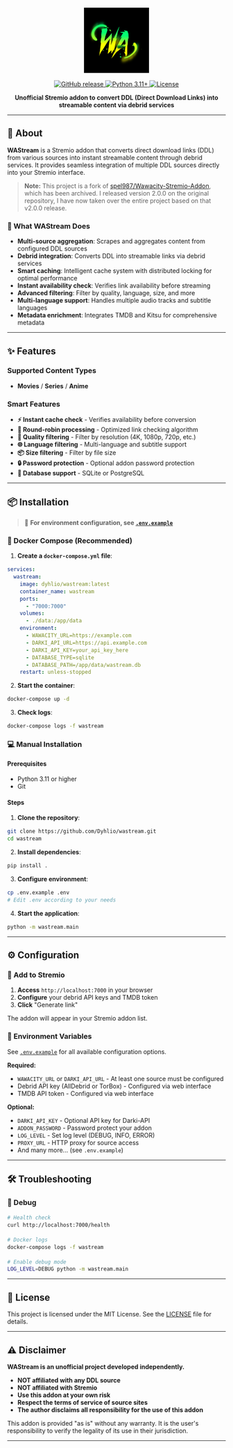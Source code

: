 <p align="center"><img src="https://raw.githubusercontent.com/Dyhlio/wastream/refs/heads/main/wastream/public/wastream-logo.jpg" width="150"></p>

<p align="center">
  <a href="https://github.com/Dyhlio/wastream/releases/latest">
    <img alt="GitHub release" src="https://img.shields.io/github/v/release/Dyhlio/wastream?style=flat-square&logo=github&logoColor=white&labelColor=1C1E26&color=4A5568">
  </a>
  <a href="https://www.python.org/">
    <img alt="Python 3.11+" src="https://img.shields.io/badge/python-3.11+-blue?style=flat-square&logo=python&logoColor=white&labelColor=1C1E26&color=4A5568">
  </a>
  <a href="https://github.com/Dyhlio/wastream/blob/main/LICENSE">
    <img alt="License" src="https://img.shields.io/github/license/Dyhlio/wastream?style=flat-square&labelColor=1C1E26&color=4A5568">
  </a>
</p>

<p align="center">
  <strong>Unofficial Stremio addon to convert DDL (Direct Download Links) into streamable content via debrid services</strong>
</p>

---

## 🌟 About

**WAStream** is a Stremio addon that converts direct download links (DDL) from various sources into instant streamable content through debrid services. It provides seamless integration of multiple DDL sources directly into your Stremio interface.

> **Note:** This project is a fork of [spel987/Wawacity-Stremio-Addon](https://github.com/spel987/Wawacity-Stremio-Addon), which has been archived. I released version 2.0.0 on the original repository, I have now taken over the entire project based on that v2.0.0 release.

### 🎯 What WAStream Does

- **Multi-source aggregation**: Scrapes and aggregates content from configured DDL sources
- **Debrid integration**: Converts DDL into streamable links via debrid services
- **Smart caching**: Intelligent cache system with distributed locking for optimal performance
- **Instant availability check**: Verifies link availability before streaming
- **Advanced filtering**: Filter by quality, language, size, and more
- **Multi-language support**: Handles multiple audio tracks and subtitle languages
- **Metadata enrichment**: Integrates TMDB and Kitsu for comprehensive metadata

---

## ✨ Features

### Supported Content Types

- **Movies** / **Series** / **Anime**

### Smart Features

- **⚡ Instant cache check** - Verifies availability before conversion
- **🔄 Round-robin processing** - Optimized link checking algorithm
- **🎯 Quality filtering** - Filter by resolution (4K, 1080p, 720p, etc.)
- **🌐 Language filtering** - Multi-language and subtitle support
- **📦 Size filtering** - Filter by file size
- **🔒 Password protection** - Optional addon password protection
- **💾 Database support** - SQLite or PostgreSQL

---

## 📦 Installation

> 📄 **For environment configuration, see [`.env.example`](.env.example)**

### 🐳 Docker Compose (Recommended)

1. **Create a `docker-compose.yml` file**:

```yaml
services:
  wastream:
    image: dyhlio/wastream:latest
    container_name: wastream
    ports:
      - "7000:7000"
    volumes:
      - ./data:/app/data
    environment:
      - WAWACITY_URL=https://example.com
      - DARKI_API_URL=https://api.example.com
      - DARKI_API_KEY=your_api_key_here
      - DATABASE_TYPE=sqlite
      - DATABASE_PATH=/app/data/wastream.db
    restart: unless-stopped
```

2. **Start the container**:
```bash
docker-compose up -d
```

3. **Check logs**:
```bash
docker-compose logs -f wastream
```

### 💻 Manual Installation

#### Prerequisites
- Python 3.11 or higher
- Git

#### Steps

1. **Clone the repository**:
```bash
git clone https://github.com/Dyhlio/wastream.git
cd wastream
```

2. **Install dependencies**:
```bash
pip install .
```

3. **Configure environment**:
```bash
cp .env.example .env
# Edit .env according to your needs
```

4. **Start the application**:
```bash
python -m wastream.main
```

---

## ⚙️ Configuration

### 📱 Add to Stremio

1. **Access** `http://localhost:7000` in your browser
2. **Configure** your debrid API keys and TMDB token
3. **Click** "Generate link"

The addon will appear in your Stremio addon list.

### 🔧 Environment Variables

See [`.env.example`](.env.example) for all available configuration options.

**Required:**
- `WAWACITY_URL` or `DARKI_API_URL` - At least one source must be configured
- Debrid API key (AllDebrid or TorBox) - Configured via web interface
- TMDB API token - Configured via web interface

**Optional:**
- `DARKI_API_KEY` - Optional API key for Darki-API
- `ADDON_PASSWORD` - Password protect your addon
- `LOG_LEVEL` - Set log level (DEBUG, INFO, ERROR)
- `PROXY_URL` - HTTP proxy for source access
- And many more... (see `.env.example`)

---

## 🛠️ Troubleshooting

### 🧪 Debug

```bash
# Health check
curl http://localhost:7000/health

# Docker logs
docker-compose logs -f wastream

# Enable debug mode
LOG_LEVEL=DEBUG python -m wastream.main
```

---

## 📜 License

This project is licensed under the MIT License. See the [LICENSE](LICENSE) file for details.

---

## ⚠️ Disclaimer

**WAStream is an unofficial project developed independently.**

- **NOT affiliated with any DDL source**
- **NOT affiliated with Stremio**
- **Use this addon at your own risk**
- **Respect the terms of service of source sites**
- **The author disclaims all responsibility for the use of this addon**

This addon is provided "as is" without any warranty. It is the user's responsibility to verify the legality of its use in their jurisdiction.

---

